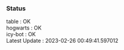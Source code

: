 ### Status


table : OK  
hogwarts : OK  
icy-bot : OK  
Latest Update : 2023-02-26 00:49:41.597012
